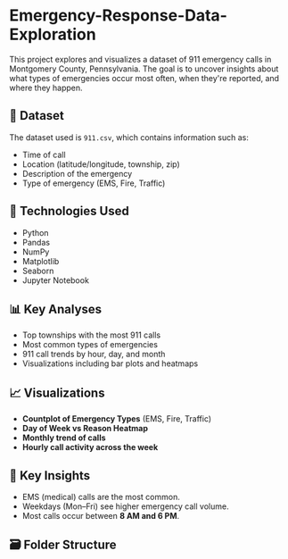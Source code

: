# Emergency-Response-Data-Exploration
This project explores and visualizes a dataset of 911 emergency calls in Montgomery County, Pennsylvania. The goal is to uncover insights about what types of emergencies occur most often, when they're reported, and where they happen.

## 📁 Dataset

The dataset used is `911.csv`, which contains information such as:
- Time of call
- Location (latitude/longitude, township, zip)
- Description of the emergency
- Type of emergency (EMS, Fire, Traffic)

## 🔧 Technologies Used

- Python
- Pandas
- NumPy
- Matplotlib
- Seaborn
- Jupyter Notebook

## 📊 Key Analyses

- Top townships with the most 911 calls
- Most common types of emergencies
- 911 call trends by hour, day, and month
- Visualizations including bar plots and heatmaps

## 📈 Visualizations

- **Countplot of Emergency Types** (EMS, Fire, Traffic)
- **Day of Week vs Reason Heatmap**
- **Monthly trend of calls**
- **Hourly call activity across the week**

## 📌 Key Insights

- EMS (medical) calls are the most common.
- Weekdays (Mon–Fri) see higher emergency call volume.
- Most calls occur between **8 AM and 6 PM**.

## 🗃️ Folder Structure

